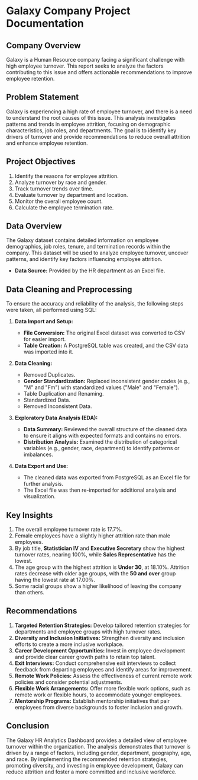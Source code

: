 # Galaxy Company Project Documentation

## Company Overview
Galaxy is a Human Resource company facing a significant challenge with high employee turnover. This report seeks to analyze the factors contributing to this issue and offers actionable recommendations to improve employee retention.

## Problem Statement
Galaxy is experiencing a high rate of employee turnover, and there is a need to understand the root causes of this issue. This analysis investigates patterns and trends in employee attrition, focusing on demographic characteristics, job roles, and departments. The goal is to identify key drivers of turnover and provide recommendations to reduce overall attrition and enhance employee retention.

## Project Objectives
1. Identify the reasons for employee attrition.
2. Analyze turnover by race and gender.
3. Track turnover trends over time.
4. Evaluate turnover by department and location.
5. Monitor the overall employee count.
6. Calculate the employee termination rate.

## Data Overview
The Galaxy dataset contains detailed information on employee demographics, job roles, tenure, and termination records within the company. This dataset will be used to analyze employee turnover, uncover patterns, and identify key factors influencing employee attrition.

- **Data Source:** Provided by the HR department as an Excel file.

## Data Cleaning and Preprocessing
To ensure the accuracy and reliability of the analysis, the following steps were taken, all performed using SQL:

1. **Data Import and Setup:**
   - **File Conversion:** The original Excel dataset was converted to CSV for easier import.
   - **Table Creation:** A PostgreSQL table was created, and the CSV data was imported into it.

2. **Data Cleaning:**
   - Removed Duplicates.
   - **Gender Standardization:** Replaced inconsistent gender codes (e.g., "M" and "Fm") with standardized values ("Male" and "Female").
   - Table Duplication and Renaming.
   - Standardized Data.
   - Removed Inconsistent Data.

3. **Exploratory Data Analysis (EDA):**
   - **Data Summary:** Reviewed the overall structure of the cleaned data to ensure it aligns with expected formats and contains no errors.
   - **Distribution Analysis:** Examined the distribution of categorical variables (e.g., gender, race, department) to identify patterns or imbalances.

4. **Data Export and Use:**
   - The cleaned data was exported from PostgreSQL as an Excel file for further analysis.
   - The Excel file was then re-imported for additional analysis and visualization.

## Key Insights
1. The overall employee turnover rate is 17.7%.
2. Female employees have a slightly higher attrition rate than male employees.
3. By job title, **Statistician IV** and **Executive Secretary** show the highest turnover rates, nearing 100%, while **Sales Representative** has the lowest.
4. The age group with the highest attrition is **Under 30**, at 18.10%. Attrition rates decrease with older age groups, with the **50 and over** group having the lowest rate at 17.00%.
5. Some racial groups show a higher likelihood of leaving the company than others.

## Recommendations
1. **Targeted Retention Strategies:** Develop tailored retention strategies for departments and employee groups with high turnover rates.
2. **Diversity and Inclusion Initiatives:** Strengthen diversity and inclusion efforts to create a more inclusive workplace.
3. **Career Development Opportunities:** Invest in employee development and provide clear career growth paths to retain top talent.
4. **Exit Interviews:** Conduct comprehensive exit interviews to collect feedback from departing employees and identify areas for improvement.
5. **Remote Work Policies:** Assess the effectiveness of current remote work policies and consider potential adjustments.
6. **Flexible Work Arrangements:** Offer more flexible work options, such as remote work or flexible hours, to accommodate younger employees.
7. **Mentorship Programs:** Establish mentorship initiatives that pair employees from diverse backgrounds to foster inclusion and growth.

## Conclusion
The Galaxy HR Analytics Dashboard provides a detailed view of employee turnover within the organization. The analysis demonstrates that turnover is driven by a range of factors, including gender, department, geography, age, and race. By implementing the recommended retention strategies, promoting diversity, and investing in employee development, Galaxy can reduce attrition and foster a more committed and inclusive workforce.
